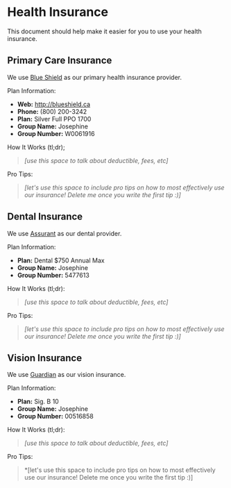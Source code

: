 # Health Insurance

This document should help make it easier for you to use your health insurance.

## Primary Care Insurance

We use [Blue Shield](http://blueshield.ca) as our primary health insurance provider.

Plan Information:

- **Web:** http://blueshield.ca
- **Phone:** (800) 200-3242
- **Plan:** Silver Full PPO 1700
- **Group Name:** Josephine
- **Group Number:** W0061916

How It Works (tl;dr);

> *[use this space to talk about deductible, fees, etc]*

Pro Tips:

>  *[let's use this space to include pro tips on how to most effectively use our insurance! Delete me once you write the first tip :)]*

## Dental Insurance

We use [Assurant](https://www.assurantemployeebenefits.com/wps/portal/ForMembers/WelcomeMembers) as our dental provider.

Plan Information:

- **Plan:** Dental $750 Annual Max
- **Group Name:** Josephine
- **Group Number:** 5477613

How It Works (tl;dr):

> *[use this space to talk about deductible, fees, etc]*

Pro Tips:

> *[let's use this space to include pro tips on how to most effectively use our insurance! Delete me once you write the first tip :)]*


## Vision Insurance

We use [Guardian](https://www.guardiananytime.com/gafd/wps/portal/fdhome/employees/products-coverage/vision) as our vision insurance.

Plan Information:

- **Plan:** Sig. B 10
- **Group Name:** Josephine
- **Group Number:** 00516858

How It Works (tl;dr):

> *[use this space to talk about deductible, fees, etc]*

Pro Tips:

> *[let's use this space to include pro tips on how to most effectively use our insurance! Delete me once you write the first tip :)]
